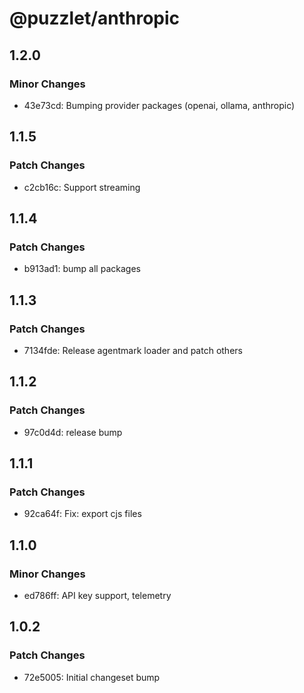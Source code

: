 # @puzzlet/anthropic

## 1.2.0

### Minor Changes

- 43e73cd: Bumping provider packages (openai, ollama, anthropic)

## 1.1.5

### Patch Changes

- c2cb16c: Support streaming

## 1.1.4

### Patch Changes

- b913ad1: bump all packages

## 1.1.3

### Patch Changes

- 7134fde: Release agentmark loader and patch others

## 1.1.2

### Patch Changes

- 97c0d4d: release bump

## 1.1.1

### Patch Changes

- 92ca64f: Fix: export cjs files

## 1.1.0

### Minor Changes

- ed786ff: API key support, telemetry

## 1.0.2

### Patch Changes

- 72e5005: Initial changeset bump
